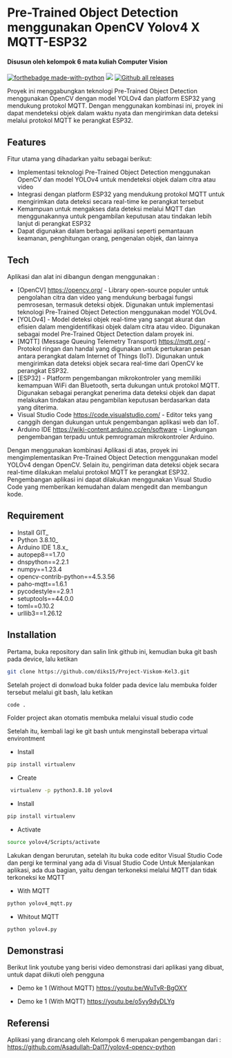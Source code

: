 # Pre-Trained Object Detection menggunakan OpenCV Yolov4 X MQTT-ESP32
#### Disusun oleh kelompok 6 mata kuliah Computer Vision

[![forthebadge made-with-python](http://ForTheBadge.com/images/badges/made-with-python.svg)](https://www.python.org/) [![](https://img.shields.io/badge/python-3.8.10-blue.svg)](https://www.python.org/downloads/)
[![Github all releases](https://img.shields.io/github/downloads/Naereen/StrapDown.js/total.svg)](https://GitHub.com/Naereen/StrapDown.js/releases/)

Proyek ini menggabungkan teknologi Pre-Trained Object Detection menggunakan OpenCV dengan model YOLOv4 dan platform ESP32 yang mendukung protokol MQTT. Dengan menggunakan kombinasi ini, proyek ini dapat mendeteksi objek dalam waktu nyata dan mengirimkan data deteksi melalui protokol MQTT ke perangkat ESP32.

## Features
Fitur utama yang dihadarkan yaitu sebagai berikut:
- Implementasi teknologi Pre-Trained Object Detection menggunakan OpenCV dan    model YOLOv4 untuk mendeteksi objek dalam citra atau video
- Integrasi dengan platform ESP32 yang mendukung protokol MQTT untuk mengirimkan data deteksi secara real-time ke perangkat tersebut
- Kemampuan untuk mengakses data deteksi melalui MQTT dan menggunakannya untuk pengambilan keputusan atau tindakan lebih lanjut di perangkat ESP32
- Dapat digunakan dalam berbagai aplikasi seperti pemantauan keamanan, penghitungan orang, pengenalan objek, dan lainnya

## Tech

Aplikasi dan alat ini dibangun dengan menggunakan :

- [OpenCV] https://opencv.org/ - Library open-source populer untuk pengolahan citra dan video yang mendukung berbagai fungsi pemrosesan, termasuk deteksi objek. Digunakan untuk implementasi teknologi Pre-Trained Object Detection menggunakan model YOLOv4.
- [YOLOv4] - Model deteksi objek real-time yang sangat akurat dan efisien dalam mengidentifikasi objek dalam citra atau video. Digunakan sebagai model Pre-Trained Object Detection dalam proyek ini.
- [MQTT] (Message Queuing Telemetry Transport) https://mqtt.org/ - Protokol ringan dan handal yang digunakan untuk pertukaran pesan antara perangkat dalam Internet of Things (IoT). Digunakan untuk mengirimkan data deteksi objek secara real-time dari OpenCV ke perangkat ESP32.
- [ESP32] - Platform pengembangan mikrokontroler yang memiliki kemampuan WiFi dan Bluetooth, serta dukungan untuk protokol MQTT. Digunakan sebagai perangkat penerima data deteksi objek dan dapat melakukan tindakan atau pengambilan keputusan berdasarkan data yang diterima.
- Visual Studio Code https://code.visualstudio.com/ - Editor teks yang canggih dengan dukungan untuk pengembangan aplikasi web dan IoT.
- Arduino IDE https://wiki-content.arduino.cc/en/software - Lingkungan pengembangan terpadu untuk pemrograman mikrokontroler Arduino.

Dengan menggunakan kombinasi Aplikasi di atas, proyek ini mengimplementasikan Pre-Trained Object Detection menggunakan model YOLOv4 dengan OpenCV. Selain itu, pengiriman data deteksi objek secara real-time dilakukan melalui protokol MQTT ke perangkat ESP32. Pengembangan aplikasi ini dapat dilakukan menggunakan Visual Studio Code yang memberikan kemudahan dalam mengedit dan membangun kode.

## Requirement

- Install GIT_
- Python 3.8.10_
- Arduino IDE 1.8.x_
- autopep8==1.7.0
- dnspython==2.2.1
- numpy==1.23.4
- opencv-contrib-python==4.5.3.56
- paho-mqtt==1.6.1
- pycodestyle==2.9.1
- setuptools==44.0.0
- toml==0.10.2
- urllib3==1.26.12

## Installation

Pertama, buka repository dan salin link github ini, kemudian buka git bash pada device, lalu ketikan

```sh
git clone https://github.com/diks15/Project-Viskom-Kel3.git
```

Setelah project di donwload buka folder pada device lalu membuka folder tersebut melalui git bash, lalu ketikan

```sh
code .
```
Folder project akan otomatis membuka melalui visual studio code

Setelah itu, kembali lagi ke git bash untuk menginstall beberapa virtual environtment

- Install
```sh
pip install virtualenv
```
- Create
```sh
 virtualenv -p python3.8.10 yolov4
```
- Install
```sh
pip install virtualenv
```
- Activate
```sh
source yolov4/Scripts/activate
```
Lakukan  dengan berurutan, setelah itu buka code editor Visual Studio Code dan pergi ke terminal yang ada di Visual Studio Code
Untuk Menjalankan aplikasi, ada dua bagian, yaitu dengan terkoneksi melalui MQTT dan tidak terkoneksi ke MQTT
- With MQTT
```sh
python yolov4_mqtt.py
```
- Whitout MQTT
```sh
python yolov4.py
```
## Demonstrasi

Berikut link youtube yang berisi video demonstrasi dari aplikasi yang dibuat, untuk dapat diikuti oleh pengguna
- Demo ke 1 (Without MQTT)
https://youtu.be/WuTvR-BgOXY

- Demo ke 1 (With MQTT)
https://youtu.be/o5yy9dyDLYg

## Referensi

Aplikasi yang dirancang oleh Kelompok 6 merupakan pengembangan dari : https://github.com/Asadullah-Dal17/yolov4-opencv-python
